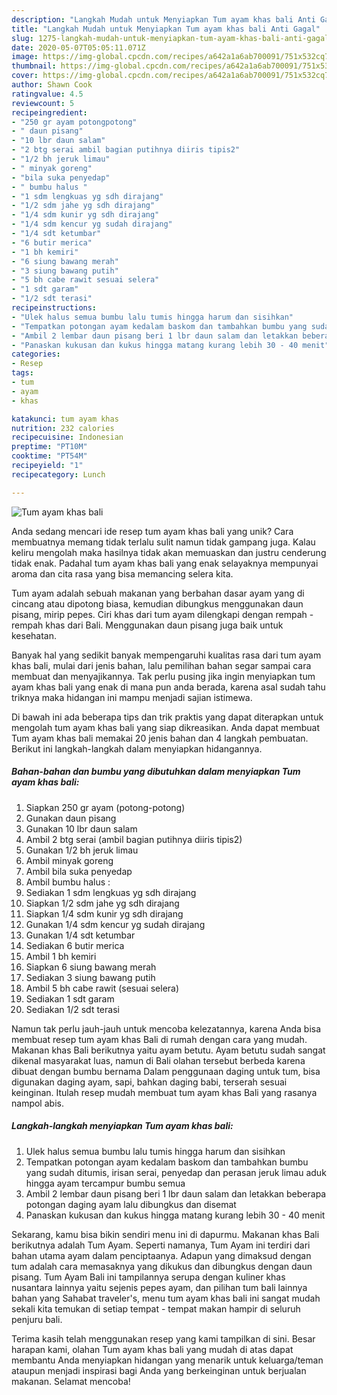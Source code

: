 ```yaml
---
description: "Langkah Mudah untuk Menyiapkan Tum ayam khas bali Anti Gagal"
title: "Langkah Mudah untuk Menyiapkan Tum ayam khas bali Anti Gagal"
slug: 1275-langkah-mudah-untuk-menyiapkan-tum-ayam-khas-bali-anti-gagal
date: 2020-05-07T05:05:11.071Z
image: https://img-global.cpcdn.com/recipes/a642a1a6ab700091/751x532cq70/tum-ayam-khas-bali-foto-resep-utama.jpg
thumbnail: https://img-global.cpcdn.com/recipes/a642a1a6ab700091/751x532cq70/tum-ayam-khas-bali-foto-resep-utama.jpg
cover: https://img-global.cpcdn.com/recipes/a642a1a6ab700091/751x532cq70/tum-ayam-khas-bali-foto-resep-utama.jpg
author: Shawn Cook
ratingvalue: 4.5
reviewcount: 5
recipeingredient:
- "250 gr ayam potongpotong"
- " daun pisang"
- "10 lbr daun salam"
- "2 btg serai ambil bagian putihnya diiris tipis2"
- "1/2 bh jeruk limau"
- " minyak goreng"
- "bila suka penyedap"
- " bumbu halus "
- "1 sdm lengkuas yg sdh dirajang"
- "1/2 sdm jahe yg sdh dirajang"
- "1/4 sdm kunir yg sdh dirajang"
- "1/4 sdm kencur yg sudah dirajang"
- "1/4 sdt ketumbar"
- "6 butir merica"
- "1 bh kemiri"
- "6 siung bawang merah"
- "3 siung bawang putih"
- "5 bh cabe rawit sesuai selera"
- "1 sdt garam"
- "1/2 sdt terasi"
recipeinstructions:
- "Ulek halus semua bumbu lalu tumis hingga harum dan sisihkan"
- "Tempatkan potongan ayam kedalam baskom dan tambahkan bumbu yang sudah ditumis, irisan serai, penyedap dan perasan jeruk limau aduk hingga ayam tercampur bumbu semua"
- "Ambil 2 lembar daun pisang beri 1 lbr daun salam dan letakkan beberapa potongan daging ayam lalu dibungkus dan disemat"
- "Panaskan kukusan dan kukus hingga matang kurang lebih 30 - 40 menit"
categories:
- Resep
tags:
- tum
- ayam
- khas

katakunci: tum ayam khas 
nutrition: 232 calories
recipecuisine: Indonesian
preptime: "PT10M"
cooktime: "PT54M"
recipeyield: "1"
recipecategory: Lunch

---
```



![Tum ayam khas bali](https://img-global.cpcdn.com/recipes/a642a1a6ab700091/751x532cq70/tum-ayam-khas-bali-foto-resep-utama.jpg)

Anda sedang mencari ide resep tum ayam khas bali yang unik? Cara membuatnya memang tidak terlalu sulit namun tidak gampang juga. Kalau keliru mengolah maka hasilnya tidak akan memuaskan dan justru cenderung tidak enak. Padahal tum ayam khas bali yang enak selayaknya mempunyai aroma dan cita rasa yang bisa memancing selera kita.

Tum ayam adalah sebuah makanan yang berbahan dasar ayam yang di cincang atau dipotong biasa, kemudian dibungkus menggunakan daun pisang, mirip pepes. Ciri khas dari tum ayam dilengkapi dengan rempah - rempah khas dari Bali. Menggunakan daun pisang juga baik untuk kesehatan.

Banyak hal yang sedikit banyak mempengaruhi kualitas rasa dari tum ayam khas bali, mulai dari jenis bahan, lalu pemilihan bahan segar sampai cara membuat dan menyajikannya. Tak perlu pusing jika ingin menyiapkan tum ayam khas bali yang enak di mana pun anda berada, karena asal sudah tahu triknya maka hidangan ini mampu menjadi sajian istimewa.


Di bawah ini ada beberapa tips dan trik praktis yang dapat diterapkan untuk mengolah tum ayam khas bali yang siap dikreasikan. Anda dapat membuat Tum ayam khas bali memakai 20 jenis bahan dan 4 langkah pembuatan. Berikut ini langkah-langkah dalam menyiapkan hidangannya.

<!--inarticleads1-->

##### Bahan-bahan dan bumbu yang dibutuhkan dalam menyiapkan Tum ayam khas bali:

1. Siapkan 250 gr ayam (potong-potong)
1. Gunakan  daun pisang
1. Gunakan 10 lbr daun salam
1. Ambil 2 btg serai (ambil bagian putihnya diiris tipis2)
1. Gunakan 1/2 bh jeruk limau
1. Ambil  minyak goreng
1. Ambil bila suka penyedap
1. Ambil  bumbu halus :
1. Sediakan 1 sdm lengkuas yg sdh dirajang
1. Siapkan 1/2 sdm jahe yg sdh dirajang
1. Siapkan 1/4 sdm kunir yg sdh dirajang
1. Gunakan 1/4 sdm kencur yg sudah dirajang
1. Gunakan 1/4 sdt ketumbar
1. Sediakan 6 butir merica
1. Ambil 1 bh kemiri
1. Siapkan 6 siung bawang merah
1. Sediakan 3 siung bawang putih
1. Ambil 5 bh cabe rawit (sesuai selera)
1. Sediakan 1 sdt garam
1. Sediakan 1/2 sdt terasi


Namun tak perlu jauh-jauh untuk mencoba kelezatannya, karena Anda bisa membuat resep tum ayam khas Bali di rumah dengan cara yang mudah. Makanan khas Bali berikutnya yaitu ayam betutu. Ayam betutu sudah sangat dikenal masyarakat luas, namun di Bali olahan tersebut berbeda karena dibuat dengan bumbu bernama Dalam penggunaan daging untuk tum, bisa digunakan daging ayam, sapi, bahkan daging babi, terserah sesuai keinginan. Itulah resep mudah membuat tum ayam khas Bali yang rasanya nampol abis. 

<!--inarticleads2-->

##### Langkah-langkah menyiapkan Tum ayam khas bali:

1. Ulek halus semua bumbu lalu tumis hingga harum dan sisihkan
1. Tempatkan potongan ayam kedalam baskom dan tambahkan bumbu yang sudah ditumis, irisan serai, penyedap dan perasan jeruk limau aduk hingga ayam tercampur bumbu semua
1. Ambil 2 lembar daun pisang beri 1 lbr daun salam dan letakkan beberapa potongan daging ayam lalu dibungkus dan disemat
1. Panaskan kukusan dan kukus hingga matang kurang lebih 30 - 40 menit


Sekarang, kamu bisa bikin sendiri menu ini di dapurmu. Makanan khas Bali berikutnya adalah Tum Ayam. Seperti namanya, Tum Ayam ini terdiri dari bahan utama ayam dalam penciptaanya. Adapun yang dimaksud dengan tum adalah cara memasaknya yang dikukus dan dibungkus dengan daun pisang. Tum Ayam Bali ini tampilannya serupa dengan kuliner khas nusantara lainnya yaitu sejenis pepes ayam, dan pilihan tum bali lainnya bahan yang Sahabat traveler&#39;s, menu tum ayam khas bali ini sangat mudah sekali kita temukan di setiap tempat - tempat makan hampir di seluruh penjuru bali. 

Terima kasih telah menggunakan resep yang kami tampilkan di sini. Besar harapan kami, olahan Tum ayam khas bali yang mudah di atas dapat membantu Anda menyiapkan hidangan yang menarik untuk keluarga/teman ataupun menjadi inspirasi bagi Anda yang berkeinginan untuk berjualan makanan. Selamat mencoba!
